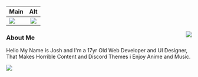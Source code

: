 | Main         | Alt            |
| ------------- |:-------------:|
|<img src="https://lanyard.cnrad.dev/api/938557606820204625?idleMessage=Probably%20doing%20something%20else..." href="https://discord.com/users/938557606820204625" />|<img src="https://lanyard.cnrad.dev/api/750781478991954031?hideDiscrim=true&idleMessage=Using%20My%20Main%20Account..." />|

<img align="right" src="https://github-readme-stats.vercel.app/api/top-langs/?username=itsjustjoshdev&layout=compact&theme=dark" />

### About Me

Hello My Name is Josh and I'm a 17yr Old Web Developer and UI Designer,
That Makes Horrible Content and Discord Themes i Enjoy Anime and Music.

<img align="center" src="https://itsjustjoshdev.github.io/src/assets/user/banner.gif"/>
